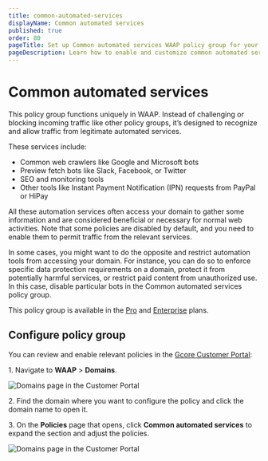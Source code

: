 ```yaml
---
title: common-automated-services
displayName: Common automated services
published: true
order: 80
pageTitle: Set up Common automated services WAAP policy group for your domain | Gcore
pageDescription: Learn how to enable and customize common automated services policy.
---
```

# Common automated services

This policy group functions uniquely in WAAP. Instead of challenging or blocking incoming traffic like other policy groups, it’s designed to recognize and allow traffic from legitimate automated services.  

These services include: 

* Common web crawlers like Google and Microsoft bots
* Preview fetch bots like Slack, Facebook, or Twitter
* SEO and monitoring tools
* Other tools like Instant Payment Notification (IPN) requests from PayPal or HiPay 

All these automation services often access your domain to gather some information and are considered beneficial or necessary for normal web activities. Note that some policies are disabled by default, and you need to enable them to permit traffic from the relevant services. 

In some cases, you might want to do the opposite and restrict automation tools from accessing your domain. For instance, you can do so to enforce specific data protection requirements on a domain, protect it from potentially harmful services, or restrict paid content from unauthorized use. In this case, disable particular bots in the Common automated services policy group. 

<alert-element type="info" title="Info">
 
This policy group is available in the <a href="https://gcore.com/docs/waap/billing#pro" target="_blank">Pro</a> and <a href="https://gcore.com/docs/waap/billing#enterprise" target="_blank">Enterprise</a> plans.
 
</alert-element> 

## Configure policy group

You can review and enable relevant policies in the <a href="https://accounts.gcore.com/reports/dashboard" target="_blank">Gcore Customer Portal</a>:

1\. Navigate to **WAAP** > **Domains**. 

<img src="https://assets.gcore.pro/docs/waap/waap-policies/domains-waap-page.png" alt="Domains page in the Customer Portal">

2\. Find the domain where you want to configure the policy and click the domain name to open it.  

3\. On the **Policies** page that opens, click **Common automated services** to expand the section and adjust the policies. 

<img src="https://assets.gcore.pro/docs/waap/waap-policies/common-automated-services/common-automated-services.png" alt="Domains page in the Customer Portal">

